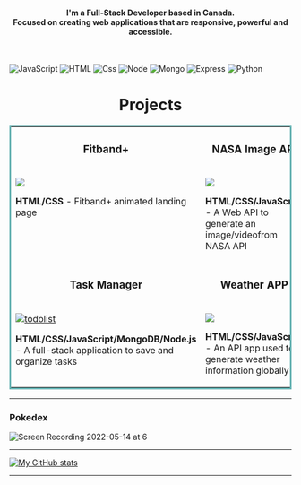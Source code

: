 <h4 align="center">
I'm a Full-Stack Developer based in Canada. <br />  Focused on creating web applications that are responsive, powerful and accessible.
</h4>
<br>


<p>
  <img alt="JavaScript" src="https://img.shields.io/badge/JavaScript-F7DF1E?logo=javascript&logoColor=white&style=for-the-badge" />
  <img alt="HTML" src="https://img.shields.io/badge/HTML-E34F26?logo=html5&logoColor=white&style=for-the-badge" />
  <img alt="Css" src="https://img.shields.io/badge/CSS-1572B6?logo=css3&logoColor=white&style=for-the-badge" />
  <img alt="Node" src="https://img.shields.io/badge/NODE-339933?logo=node.js&logoColor=white&style=for-the-badge" /> 
  <img alt="Mongo" src="https://img.shields.io/badge/MONGODB-47A248?logo=mongodb&logoColor=white&style=for-the-badge" /> 
  <img alt="Express" src="https://img.shields.io/badge/EXPRESS-000000?logo=express&logoColor=white&style=for-the-badge" />
  <img alt="Python" src="https://img.shields.io/badge/PYTHON-3776AB?logo=python&logoColor=white&style=for-the-badge" />


<h1 align="center">Projects</h1>


<table bordercolor="#66b2b2">
  <tr>  
    <td width="50%" valign="top">
      <h3 align="center"> Fitband+ </h3>
        <br />
        <a target="">
            <img src="https://user-images.githubusercontent.com/98681977/171325956-0f6d146f-0354-4e51-8074-e8d7949760f8.gif"/>
        </a>
        <br />
        <p align="center">  </p>
        <p><strong>HTML/CSS</strong> - Fitband+ animated landing page</p>
    </td>

	  
   <td width="50%" valign="top">
      <h3 align="center"> NASA Image API </h3>
        <br />
      	<a target="_blank" href="">
           <img src="https://user-images.githubusercontent.com/98681977/172957833-1f0e8aba-49a6-4118-9a55-2ba4147e61a1.gif"/>
      	</a>
        <br />
        <p align="center"></p>
        <p><strong>HTML/CSS/JavaScript</strong> - A Web API to generate an image/videofrom NASA  API </p>
    </td> 	  
  </tr>
  
  
  <tr>  
    <td width="50%" valign="top">
      <h3 align="center"> Task Manager </h3>
        <br />
      	<a target="_blank" href="">
          <img alt="todolist" src="https://user-images.githubusercontent.com/98681977/187013522-4fb0d35b-f730-48dc-88a9-bcb79af92c24.png"/>
        </a>
        <br />
        <p align="center">
  	   <a href="" target="_blank"></a>
  	   <a href="" target="_blank"></a>
      	</p>
        <p><strong>HTML/CSS/JavaScript/MongoDB/Node.js</strong> - A full-stack application to save and organize tasks</p>
    </td>
	
	
	
	
	
   <td width="50%" valign="top">
      <h3 align="center"> Weather APP </h3>
        <br />
        <a target="_blank" href="">
            <img src="https://user-images.githubusercontent.com/98681977/168454927-7e89250e-193c-4602-808a-ba251c6a9790.gif"/>
        </a>
        <br />
        <p align="center">
  	    <a href="" target="_blank"></a>  
  	    <a href="https://github.com/njohal13/weather" target="_blank"></a>
      	</p>
        <p><strong>HTML/CSS/JavaScript</strong> - An API app used to generate weather information globally</p>
    </td>  
  </tr>
	
</table>



<hr/>


### Pokedex
![Screen Recording 2022-05-14 at 6](https://user-images.githubusercontent.com/98681977/168454881-6a199e2b-c9a4-42cf-896b-bc4e658ad2f5.gif)


<hr/>

[![My GitHub stats](https://github-readme-stats.vercel.app/api?username=njohal13&show_icons=true&theme=tokyonight)](https://github.com/njohal13/github-readme-stats)

<hr/>
<!--
**njohal13/njohal13** is a ✨ _special_ ✨ repository because its `README.md` (this file) appears on your GitHub profile.

Here are some ideas to get you started:

- 🔭 I’m currently working on ...
- 🌱 I’m currently learning ...
- 👯 I’m looking to collaborate on ...
- 🤔 I’m looking for help with ...
- 💬 Ask me about ...
- 📫 How to reach me: ...
- 😄 Pronouns: ...
- ⚡ Fun fact: ...
-->
